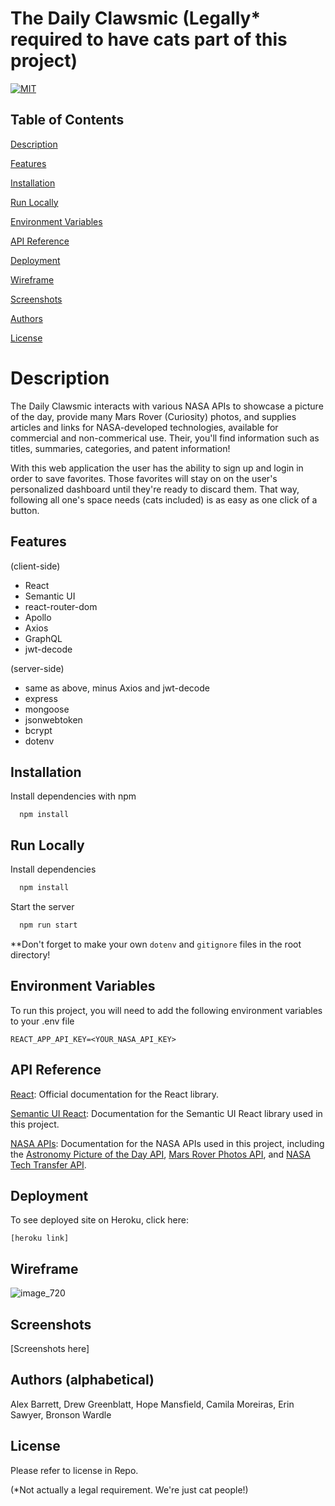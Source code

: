 # The Daily Clawsmic (Legally\* required to have cats part of this project)

[![MIT](https://img.shields.io/badge/License-MIT-yellow.svg)](https://lbesson.mit-license.org/)

## Table of Contents

[Description](#Description)

[Features](#Features)

[Installation](#Installation)

[Run Locally](#Run-Locally)

[Environment Variables](#Environmental-Variables)

[API Reference](#API-Reference)

[Deployment](#Deployment)

[Wireframe](#Wireframe)

[Screenshots](#Screenshots)

[Authors](#Authors-(alphabetical))

[License](#license)

# Description

The Daily Clawsmic interacts with various NASA APIs to showcase a picture of the day, provide many Mars Rover (Curiosity) photos, and supplies articles and links for NASA-developed technologies, available for commercial and non-commerical use. Their, you'll find information such as titles, summaries, categories, and patent information!

With this web application the user has the ability to sign up and login in order to save favorites. Those favorites will stay on on the user's personalized dashboard until they're ready to discard them. That way, following all one's space needs (cats included) is as easy as one click of a button.

## Features

(client-side)

- React
- Semantic UI
- react-router-dom
- Apollo
- Axios
- GraphQL
- jwt-decode

(server-side)

- same as above, minus Axios and jwt-decode
- express
- mongoose
- jsonwebtoken
- bcrypt
- dotenv

## Installation

Install dependencies with npm

```cmd-line
  npm install
```

## Run Locally

Install dependencies

```bash
  npm install
```

Start the server

```bash
  npm run start
```

\*\*Don't forget to make your own `dotenv` and `gitignore` files in the root directory!

## Environment Variables

To run this project, you will need to add the following environment variables to your .env file

```cmd-line
REACT_APP_API_KEY=<YOUR_NASA_API_KEY>
```

## API Reference

[React](https://reactjs.org/docs/getting-started.html): Official documentation for the React library.

[Semantic UI React](https://react.semantic-ui.com/): Documentation for the Semantic UI React library used in this project.

[NASA APIs](https://api.nasa.gov/): Documentation for the NASA APIs used in this project, including the [Astronomy Picture of the Day API](https://api.nasa.gov/api.html#apod), [Mars Rover Photos API](https://api.nasa.gov/api.html#MarsPhotos), and [NASA Tech Transfer API](https://technology.nasa.gov/api/techtransfer).

## Deployment

To see deployed site on Heroku, click here:

```
[heroku link]
```

## Wireframe

![image_720](https://user-images.githubusercontent.com/118003612/235561033-dc74b3ba-cdbe-4a9b-a565-3aa6f12898f2.png)

## Screenshots

[Screenshots here]

## Authors (alphabetical)

Alex Barrett,
Drew Greenblatt,
Hope Mansfield,
Camila Moreiras,
Erin Sawyer,
Bronson Wardle

## License

Please refer to license in Repo.

(\*Not actually a legal requirement. We're just cat people!)
